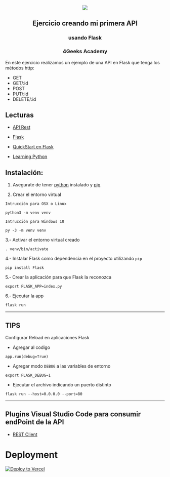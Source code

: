 <p align="center">
  <img src="https://assets.breatheco.de/apis/img/images.php?blob&random&cat=icon&tags=4geeks,128">
</p>

<p>
    <h2 align="center"> Ejercicio creando mi primera API</h2>
    <h3 align="center"> usando Flask</h3>
    <h3 align="center"> 4Geeks Academy</h3>
</p>




En este ejercicio realizamos un ejemplo de una API en Flask que tenga los métodos http:

- GET
- GET/:id
- POST
- PUT/:id
- DELETE/:id

## Lecturas
- [API Rest](https://content.breatheco.de/lesson/understanding-rest-apis)

- [Flask](https://content.breatheco.de/es/lesson/building-apis-with-python-flask)

- [QuickStart en Flask](https://flask.palletsprojects.com/en/1.1.x/quickstart/)

- [Learning Python](https://www.w3schools.com/python/default.asp)

<h2>Instalación:</h2>

1. Asegurate de tener [python](https://www.python.org/downloads/) instalado y [pip](https://pip.pypa.io/en/stable/installing/)

2. Crear el entorno virtual

`Intrucción para OSX o Linux`
```
python3 -m venv venv
```

`Intrucción para Windows 10`
```
py -3 -m venv venv
```


3.- Activar el entorno virtual creado
```
. venv/bin/activate

```
4.- Instalar Flask como dependencia en el proyecto utilizando `pip`

```
pip install Flask
```

5.- Crear la aplicación para que Flask la reconozca

```
export FLASK_APP=index.py
```

6.- Ejecutar la app 

```
flask run
```


***
## TIPS

Configurar Reload en aplicaciones Flask


- Agregar al codigo
```
app.run(debug=True)
```

- Agregar modo `DEBUG` a las variables de entorno
```
export FLASK_DEBUG=1
```

- Ejecutar el archivo indicando un puerto distinto

```
flask run --host=0.0.0.0 --port=80
```
***


## Plugins Visual Studio Code para consumir endPoint de la API

- [REST Client](https://marketplace.visualstudio.com/items?itemName=humao.rest-client)


# Deployment

[![Deploy to Vercel](https://camo.githubusercontent.com/f209ca5cc3af7dd930b6bfc55b3d7b6a5fde1aff/68747470733a2f2f76657263656c2e636f6d2f627574746f6e)](https://vercel.com/import/project?template=https://github.com/mortegac/4geeks-api-flask)